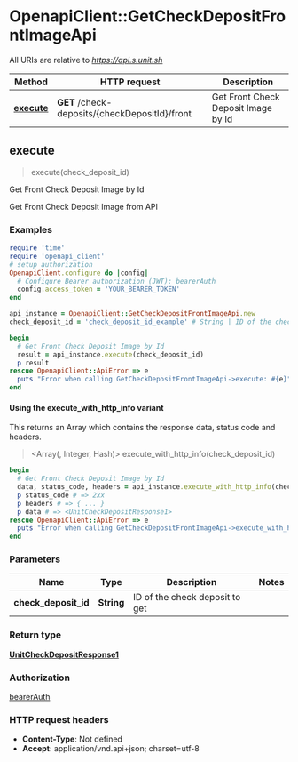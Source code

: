 # OpenapiClient::GetCheckDepositFrontImageApi

All URIs are relative to *https://api.s.unit.sh*

| Method | HTTP request | Description |
| ------ | ------------ | ----------- |
| [**execute**](GetCheckDepositFrontImageApi.md#execute) | **GET** /check-deposits/{checkDepositId}/front | Get Front Check Deposit Image by Id |


## execute

> <UnitCheckDepositResponse1> execute(check_deposit_id)

Get Front Check Deposit Image by Id

Get Front Check Deposit Image from API 

### Examples

```ruby
require 'time'
require 'openapi_client'
# setup authorization
OpenapiClient.configure do |config|
  # Configure Bearer authorization (JWT): bearerAuth
  config.access_token = 'YOUR_BEARER_TOKEN'
end

api_instance = OpenapiClient::GetCheckDepositFrontImageApi.new
check_deposit_id = 'check_deposit_id_example' # String | ID of the check deposit to get

begin
  # Get Front Check Deposit Image by Id
  result = api_instance.execute(check_deposit_id)
  p result
rescue OpenapiClient::ApiError => e
  puts "Error when calling GetCheckDepositFrontImageApi->execute: #{e}"
end
```

#### Using the execute_with_http_info variant

This returns an Array which contains the response data, status code and headers.

> <Array(<UnitCheckDepositResponse1>, Integer, Hash)> execute_with_http_info(check_deposit_id)

```ruby
begin
  # Get Front Check Deposit Image by Id
  data, status_code, headers = api_instance.execute_with_http_info(check_deposit_id)
  p status_code # => 2xx
  p headers # => { ... }
  p data # => <UnitCheckDepositResponse1>
rescue OpenapiClient::ApiError => e
  puts "Error when calling GetCheckDepositFrontImageApi->execute_with_http_info: #{e}"
end
```

### Parameters

| Name | Type | Description | Notes |
| ---- | ---- | ----------- | ----- |
| **check_deposit_id** | **String** | ID of the check deposit to get |  |

### Return type

[**UnitCheckDepositResponse1**](UnitCheckDepositResponse1.md)

### Authorization

[bearerAuth](../README.md#bearerAuth)

### HTTP request headers

- **Content-Type**: Not defined
- **Accept**: application/vnd.api+json; charset=utf-8

